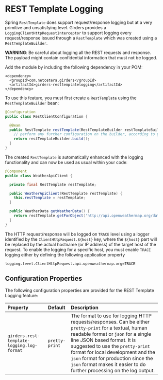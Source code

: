 # REST Template Logging

Spring `RestTemplate` does support request/response logging but at a very primitive and unsatisfying level. Girders
provides a `LoggingClientHttpRequestInterceptor` to support logging every request/response issued through a
`RestTemplate` which was created using a `RestTemplateBuilder`.

**WARNING**: Be careful about logging all the REST requests and response. The payload might contain confidential
information that must not be logged.

Add the module by including the following dependency in your POM:

    <dependency>
      <groupId>com.netcetera.girders</groupId>
      <artifactId>girders-resttemplatelogging</artifactId>
    </dependency>

To use this feature, you must first create a `RestTemplate` using the `RestTemplateBuilder` bean:

```java
@Configuration
public class RestClientConfiguration {

  @Bean
  public RestTemplate restTemplate(RestTemplateBuilder restTemplateBuilder) {
    // perform any further configuration on the builder, according to your needs
    return restTemplateBuilder.build();
  }
}
```

The created `RestTemplate` is automatically enhanced with the logging functionality and can now be used as usual within
your code:

```java
@Component
public class WeatherApiClient {

  private final RestTemplate restTemplate;

  public WeatherApiClient(RestTemplate restTemplate) {
    this.restTemplate = restTemplate;
  }

  public WeatherData getWeatherData() {
    return restTemplate.getForObject("http://api.openweathermap.org/data/2.5/weather?lat=1.234&lon=5.678", WeatherData.class);
  }
}
```

The HTTP request/response will be logged on `TRACE` level using a logger identified by the `ClientHttpRequest.${host}`
key, where the `${host}` part will be replaced by the actual hostname (or IP address) of the target host of the request.
To enable the logging for a specific host, you must enable `TRACE` logging either by defining the following application
property

```properties
logging.level.ClientHttpRequest.api.openweathermap.org=TRACE
```

## Configuration Properties

The following configuration properties are provided for the REST Template Logging feature:

| Property | Default | Description |
|:---------|:--------|:------------|
| `girders.rest-template-logging.log-format` | `pretty-print` | The format to use for logging HTTP requests/responses. Can be either `pretty-print` for a textual, human readable format or `json` for a single line JSON based format. It is suggested to use the `pretty-print` format for local development and the `json` format for production since the `json` format makes it easier to do further processing on the log output. |
